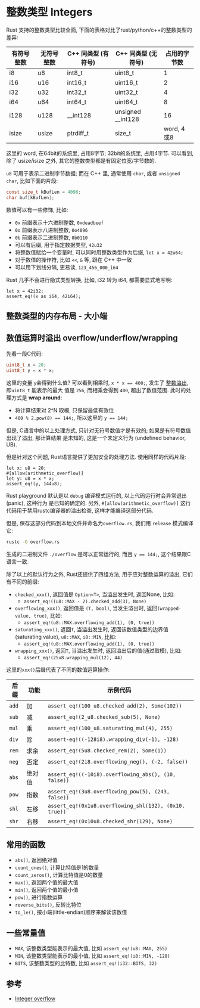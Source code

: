 # 整数类型 Integers

Rust 支持的整数类型比较全面, 下面的表格对比了rust/python/c++的整数类型的差异:

| 有符号整数 | 无符号整数 | C++ 同类型 (有符号) | C++ 同类型 (无符号)     | 占用的字节数    |
|-------|-------|---------------|-------------------|-----------|
| i8    | u8    | int8_t        | uint8_t           | 1         |
| i16   | u16   | int16_t       | uint16_t          | 2         |
| i32   | u32   | int32_t       | uint32_t          | 4         |
| i64   | u64   | int64_t       | uint64_t          | 8         |
| i128  | u128  | __int128      | unsigned __int128 | 16        |
| isize | usize | ptrdiff_t     | size_t            | word, 4或8 |

这里的 word, 在64bit的系统里, 占用8字节; 32bit的系统里, 占用4字节.
可以看到, 除了 usize/isize 之外, 其它的整数类型都是有固定位宽/字节数的.

`u8` 可用于表示二进制字节数据; 而在 C++ 里, 通常使用 `char`, 或者 `unsigned char`, 比如下面的片段:

```c
const size_t kBufLen = 4096;
char buf[kBufLen];
```

数值可以有一些修饰, 比如:

- `0x` 前缀表示十六进制整数, `0xdeadbeef`
- `0o` 前缀表示八进制整数, `0o4096`
- `0b` 前缀表示二进制整数, `0b0110`
- 可以有后缀, 用于指定数据类型, `42u32`
- 将整数值赋给一个变量时, 可以同时用整数类型作为后缀, `let x = 42u64;`
- 对于数值的操作符, 比如 `<<`, `&` 等, 跟在 C++ 中一致
- 可以用下划线分隔, 更易读, `123_456_000_i64`

Rust 几乎不会进行隐式类型转换, 比如, i32 转为 i64, 都需要显式地写明:

```rust, no_run
let x = 42i32;
assert_eq!(x as i64, 42i64);
```

## 整数类型的内存布局 - 大小端

## 数值运算时溢出 overflow/underflow/wrapping

先看一段C代码:

```c
uint8_t x = 20;
uint8_t y = x * x;
```

这里的变量 `y`会得到什么值? 可以看到相乘时, `x * x == 400;`, 发生了
[整数溢出](https://en.wikipedia.org/wiki/Integer_overflow), 即`uint8_t` 能表示的最大
值是 `256`, 而相乘会得到 `400`, 超出了数值范围. 此时的处理方式是 <b>wrap around</b>:

- 将计算结果对 2^N 取模, 只保留最低有效位
- `400 % 2.pow(8) == 144;`, 所以这里的 `y == 144;`

但是, C语言中的以上处理方式, 只针对无符号数值才是有效的; 如果是有符号数值出现了溢出, 那计算结果
是未知的, 这是一个未定义行为 (undefined behavior, UB).

但是针对这个问题, Rust语言提供了更加安全的处理方法. 使用同样的代码片段:

```rust, no_run
let x: u8 = 20;
#[allow(arithmetic_overflow)]
let y: u8 = x * x;
assert_eq!(y, 144u8);
```

Rust playground 默认是以 `debug` 编译模式运行的, 以上代码运行时会异常退出 (panic), 这种行为
是已知的确定的. 另外, `#[allow(arithmetic_overflow)]` 这行代码用于禁用rustc编译器的溢出检查,
这样才能编译这部分代码.

但是, 保存这部分代码到本地文件并命名为`overflow.rs`, 我们用 `release` 模式编译它:

```bash
rustc -O overflow.rs
```

生成的二进制文件 `./overflow` 是可以正常运行的, 而且 `y == 144;`, 这个结果跟C语言一致.

除了以上的默认行为之外, Rust还提供了四组方法, 用于应对整数运算的溢出, 它们有不同的前缀:

- `checked_xxx()`, 返回值是 `Option<T>`, 当溢出发生时, 返回None, 比如:
    - `assert_eq!((u8::MAX - 2).checked_add(3), None)`
- `overflowing_xxx()`, 返回值是 `(T, bool)`, 当发生溢出时, 返回`(wrapped-value, true)`, 比如:
    - `assert_eq!(u8::MAX.overflowing_add(1), (0, true))`
- `saturating_xxx()`, 返回`T`, 当溢出发生时, 返回该数值类型的边界值 (saturating value),
  `u8::MAX`, `i8::MIN`, 比如:
    - `assert_eq!(u8::MAX.overflowing_add(1), (0, true))`
- `wrapping_xxx()`, 返回`T`, 当溢出发生时, 返回溢出后的值(通过取模), 比如:
    - `assert_eq!(25u8.wrapping_mul(12), 44)`

这里的`xxx()`后缀代表了不同的数值运算操作:

| 后缀    | 功能  | 示例代码                                                   |
|-------|-----|--------------------------------------------------------|
| `add` | 加   | `assert_eq!(100_u8.checked_add(2), Some(102))`         |
| `sub` | 减   | `assert_eq!(2_u8.checked_sub(5), None)`                |
| `mul` | 乘   | `assert_eq!(100_u8.saturating_mul(4), 255)`            |
| `div` | 除   | `assert-eq!((-128i8).wrapping_div(-1), -128)`          |
| `rem` | 求余  | `assert_eq!(5u8.checked_rem(2), Some(1))`              |
| `neg` | 否定  | `assert_eq!(2i8.overflowing_neg(), (-2, false))`       |
| `abs` | 绝对值 | `assert_eq!((-10i8).overflowing_abs(), (10, false))`   |
| `pow` | 指数  | `assert_eq!(3u8.overflowing_pow(5), (243, false))`     |
| `shl` | 左移  | `assert_eq!(0x1u8.overflowing_shl(132), (0x10, true))` |
| `shr` | 右移  | `assert_eq!(0x10u8.checked_shr(129), None)`            |

## 常用的函数

- `abs()`, 返回绝对值
- `count_ones()`, 计算比特值是1的数量
- `count_zeros()`, 计算比特值是0的数量
- `max()`, 返回两个值的最大值
- `min()`, 返回两个值的最小值
- `pow()`, 进行指数运算
- `reverse_bits()`, 反转比特位
- `to_le()`, 按小端(little-endian)顺序来解读该数值

## 一些常量值

- `MAX`, 该整数类型能表示的最大值, 比如 `assert_eq!(u8::MAX, 255)`
- `MIN`, 该整数类型能表示的最小值, 比如 `assert_eq!(i8::MIN, -128)`
- `BITS`, 该整数类型的比特数, 比如 `assert_eq!(i32::BITS, 32)`

## 参考

- [Integer overflow](https://en.wikipedia.org/wiki/Integer_overflow)